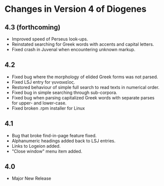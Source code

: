 # Changes in Version 4 of Diogenes

## 4.3 (forthcoming)
* Improved speed of Perseus look-ups.
* Reinstated searching for Greek words with accents and capital letters.
* Fixed crash in Juvenal when encountering unknown markup.

## 4.2
* Fixed bug where the morphology of elided Greek forms was not parsed.
* Fixed LSJ entry for γυναικεῖος.
* Restored behaviour of simple full search to read texts in numerical order.
* Fixed bug in simple searching through sub-corpora.
* Fixed bug when parsing capitalized Greek words with separate parses for upper- and lower-case.
* Fixed broken .rpm installer for Linux

## 4.1 
* Bug that broke find-in-page feature fixed.
* Alphanumeric headings added back to LSJ entries.
* Links to Logeion added.
* "Close window" menu item added.

## 4.0 
* Major New Release


